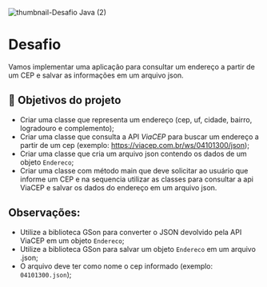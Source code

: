 ![thumbnail-Desafio Java (2)](https://user-images.githubusercontent.com/66698429/227000674-0d88d9f6-cef8-47c3-87b4-b83ff7db4a13.png)


# Desafio


Vamos implementar uma aplicação para consultar um endereço a partir de um CEP e salvar as informações em um arquivo json.


## 🔨 Objetivos do projeto

- Criar uma classe que representa um endereço (cep, uf, cidade, bairro, logradouro e complemento);
- Criar uma classe que consulta a API *ViaCEP* para buscar um endereço a partir de um cep (exemplo: https://viacep.com.br/ws/04101300/json);
- Criar uma classe que cria um arquivo json contendo os dados de um objeto `Endereco`;
- Criar uma classe com método main que deve solicitar ao usuário que informe um CEP e na sequencia utilizar as classes para consultar a api ViaCEP e salvar os dados do endereço em um arquivo json.

## Observações:
- Utilize a biblioteca GSon para converter o JSON devolvido pela API ViaCEP em um objeto `Endereco`;
- Utilize a biblioteca GSon para salvar um objeto `Endereco` em um arquivo .json;
- O arquivo deve ter como nome o cep informado (exemplo: `04101300.json`);